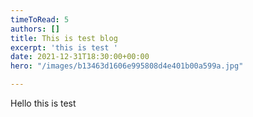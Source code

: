 ```yaml
---
timeToRead: 5
authors: []
title: This is test blog
excerpt: 'this is test '
date: 2021-12-31T18:30:00+00:00
hero: "/images/b13463d1606e995808d4e401b00a599a.jpg"

---
```

Hello this is test